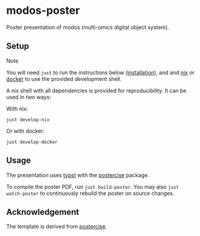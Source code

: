 # modos-poster
Poster presentation of modos (multi-omics digital object system).

## Setup

>[!NOTE]
> You will need `just` to run the instructions below ([installation](https://github.com/casey/just?tab=readme-ov-file#packages)), and and [nix](https://nixos.org/) or [docker](https://www.docker.com/) to use the provided development shell.

A nix shell with all dependencies is provided for reproducibility. It can be used in two ways:

With nix:

```shell
just develop-nix
```

Or with docker:

```shell
just develop-docker
```

## Usage

The presentation uses [typst](https://typst.app) with the [postercise](https://typst.app/universe/package/postercise/) package.

To compile the poster PDF, run `just build-poster`.
You may also `just watch-poster` to continuously rebuild the poster on source changes.


## Acknowledgement

The template is derived from [postercise](https://github.com/dangh3014/postercise).
